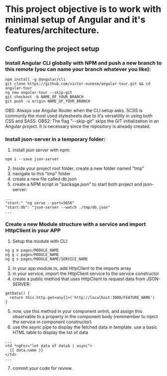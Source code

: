 # This project objective is to work with minimal setup of Angular and it's features/architecture.

## Configuring the project setup

### Install Angular CLI globally with NPM and push a new branch to this remote (you can name your branch whatever you like):
```
npm install -g @angular/cli
git clone https://github.com/victor-nunesm/angular-tour.git && cd angular-tour
ng new angular-tour --skip-git
git checkout -b NAME_OF_YOUR_BRANCH
git push -u origin NAME_OF_YOUR_BRANCH
```
OBS: Always use Angular Router when the CLI setup asks. SCSS is commonly the most used stylesheets due to it's versatility in using both CSS and SASS.
OBS2: The flag "--skip-git" skips the GIT initialization in an Angular project. It is necessary since the repository is already created. 

### Install json-server in a temporary folder:

1.  install json server with npm:
```
npm i --save json-server
```
2.  Inside your project root folder, create a new folder named "tmp"
3.  navigate to this "tmp" folder
4.  create a new file called db.json
5.  create a NPM script in "package.json" to start both project and json-server:
```
...
"start:" "ng serve --port=5656"
"start:db": "json-server --watch ./tmp/db.json"
...
```

### Create a new Module structure with a service and import HttpClient in your APP
1. Setup the module with CLI:
```
ng g m pages/MODULE_NAME
ng g c pages/MODULE_NAME
ng g s pages/MODULE_NAME/SERVICE_NAME
```
2. in your app.module.ts, add HttpClient to the imports array
3. in your service, import the HttpClient service to the service constructor
4. create a public method that uses HttpClient to request data from JSON-SERVER:
```
getData() {
  return this.http.get<any[]>('http://localhost:3000/FEATURE_NAME')
}
```
5. now, use this method in your component onInit, and assign this observable to a property in the component body (remmember to inject the service in component constructor)
6. use the async pipe to display the fetched data in template. use a basic HTML table to display the list of data
```
...
<td *ngFor="let data of data$ | async">
  {{ data.name }}
</td>
...
```
7. commit your code for review.
